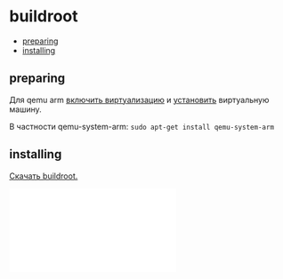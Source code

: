 # buildroot

+ [preparing](#preparing)
+ [installing](#installing)

## preparing

Для qemu arm [включить виртуализацию](https://github.com/Drakonof/references/tree/main/linux/tools/qemu#preparing) и [установить](https://github.com/Drakonof/references/tree/main/linux/tools/qemu#installing) виртуальную машину.

В частности qemu-system-arm: `sudo apt-get install qemu-system-arm`

## installing

[Скачать buildroot.](https://buildroot.org/download.html)

![Архив на сайте.](doc/buildroot.img "Архив на сайте.")